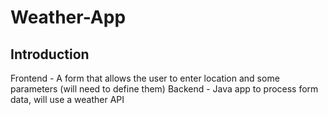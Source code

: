 # Weather-App
## Introduction

Frontend - A form that allows the user to enter location and some parameters (will need to define them)
Backend - Java app to process form data, will use a weather API

